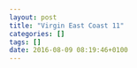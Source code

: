 ```yaml
---
layout: post
title: "Virgin East Coast 11"
categories: []
tags: []
date: 2016-08-09 08:19:46+0100
---
```


